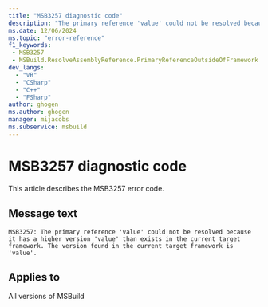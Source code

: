 ```yaml
---
title: "MSB3257 diagnostic code"
description: "The primary reference 'value' could not be resolved because it has a higher version 'value' than exists in the current target framework. The version found in the current target framework is 'value'."
ms.date: 12/06/2024
ms.topic: "error-reference"
f1_keywords:
 - MSB3257
 - MSBuild.ResolveAssemblyReference.PrimaryReferenceOutsideOfFramework
dev_langs:
  - "VB"
  - "CSharp"
  - "C++"
  - "FSharp"
author: ghogen
ms.author: ghogen
manager: mijacobs
ms.subservice: msbuild
---
```


# MSB3257 diagnostic code

<!-- :::ErrorDefinitionDescription::: -->
<!-- :::editable-content name="introDescription"::: -->
This article describes the MSB3257 error code.
<!-- :::editable-content-end::: -->

## Message text

`MSB3257: The primary reference 'value' could not be resolved because it has a higher version 'value' than exists in the current target framework. The version found in the current target framework is 'value'.`

<!-- :::editable-content name="postOutputDescription"::: -->
<!--
{StrBegin="MSB3257: "}
-->
<!-- :::editable-content-end::: -->
<!-- :::ErrorDefinitionDescription-end::: -->

## Applies to

All versions of MSBuild
